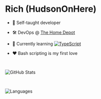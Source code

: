 # Rich (HudsonOnHere)

- 🧠 Self-taught developer

- 🛠 DevOps @ [The Home Depot](https://github.com/homedepot)

- 🌱 Currently learning [![TypeScript](https://img.shields.io/badge/%3C%2F%3E-TypeScript-%230074c1.svg)](http://www.typescriptlang.org/)

- ❤️ Bash scripting is my first love

<br>

![GitHub Stats](https://github-readme-stats.vercel.app/api?username=hudsononhere&count_private=true&show_icons=true&theme=react)

<br>

![Languages](https://github-readme-stats.vercel.app/api/top-langs/?username=hudsononhere&layout=donut&count_private=true&langs_count=10&theme=react)
